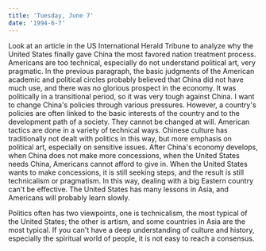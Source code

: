 ```yaml
---
title: 'Tuesday, June 7'
date: '1994-6-7'
---
```


Look at an article in the US International Herald Tribune to analyze why the United States finally gave China the most favored nation treatment process. Americans are too technical, especially do not understand political art, very pragmatic. In the previous paragraph, the basic judgments of the American academic and political circles probably believed that China did not have much use, and there was no glorious prospect in the economy. It was politically in a transitional period, so it was very tough against China. I want to change China's policies through various pressures. However, a country's policies are often linked to the basic interests of the country and to the development path of a society. They cannot be changed at will. American tactics are done in a variety of technical ways. Chinese culture has traditionally not dealt with politics in this way, but more emphasis on political art, especially on sensitive issues. After China's economy develops, when China does not make more concessions, when the United States needs China, Americans cannot afford to give in. When the United States wants to make concessions, it is still seeking steps, and the result is still technicalism or pragmatism. In this way, dealing with a big Eastern country can't be effective. The United States has many lessons in Asia, and Americans will probably learn slowly.

Politics often has two viewpoints, one is technicalism, the most typical of the United States; the other is artism, and some countries in Asia are the most typical. If you can't have a deep understanding of culture and history, especially the spiritual world of people, it is not easy to reach a consensus.

